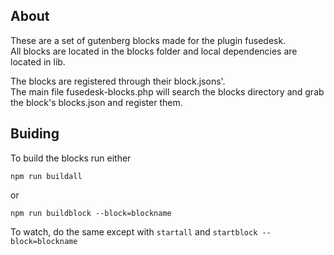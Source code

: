 ## About ##
These are a set of gutenberg blocks made for the plugin fusedesk.  
All blocks are located in the blocks folder and local dependencies are located in lib.  

The blocks are registered through their block.jsons'.  
The main file fusedesk-blocks.php will search the blocks directory and grab the block's blocks.json and register them. 

## Buiding ##
To build the blocks run either  
```
npm run buildall
```  
or  
```
npm run buildblock --block=blockname
```
To watch, do the same except with ```startall``` and ```startblock --block=blockname```
